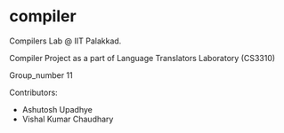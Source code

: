 # compiler
Compilers Lab @ IIT Palakkad.

Compiler Project as a part of Language Translators Laboratory (CS3310)

Group_number 11

Contributors: 
  - Ashutosh Upadhye
  - Vishal Kumar Chaudhary
